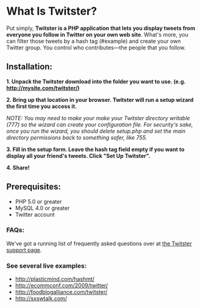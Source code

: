 # What Is Twitster? #

Put simply, **Twitster is a PHP application that lets you display tweets from everyone you follow in Twitter on your own web site**.  What's more, you can filter those tweets by a hash tag (#example) and create your own Twitter group.  You control who contributes—the people that you follow.

## Installation: ##

**1. Unpack the Twitster download into the folder you want to use.  (e.g. http://mysite.com/twitster/)**

**2. Bring up that location in your browser.  Twitster will run a setup wizard the first time you access it.**

_NOTE: You may need to make your make your Twitster directory writable (777) so the wizard can create your configuration file.  For security's sake, once you run the wizard, you should delete setup.php and set the main directory permissions back to something safer, like 755._

**3. Fill in the setup form.  Leave the hash tag field empty if you want to display all your friend's tweets.  Click "Set Up Twitster".**

**4. Share!**

## Prerequisites: ##

  * PHP 5.0 or greater
  * MySQL 4.0 or greater
  * Twitter account

### FAQs: ###

We've got a running list of frequently asked questions over at <a href='http://plasticmind.com/twitster/support/'>the Twitster support page</a>.

### See several live examples: ###

  * http://plasticmind.com/hashmt/
  * http://ecommconf.com/2009/twitter/
  * http://foodblogalliance.com/twitster/
  * http://sxswtalk.com/